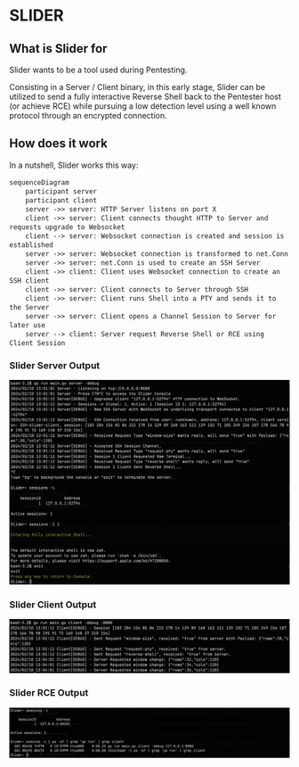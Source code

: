 # SLIDER

## What is Slider for

Slider wants to be a tool used during Pentesting. 

Consisting in a Server / Client binary, in this early stage, Slider can be utilized to send a 
fully interactive Reverse Shell back to the Pentester host (or achieve RCE) while pursuing a low detection level 
using a well known protocol through an encrypted connection.

## How does it work

In a nutshell, Slider works this way:

```mermaid
sequenceDiagram
    participant server
    participant client
    server ->> server: HTTP Server listens on port X 
    client ->> server: Client connects thought HTTP to Server and requests upgrade to Websocket
    client --> server: Websocket connection is created and session is established
    server ->> server: Websocket connection is transformed to net.Conn
    server ->> server: net.Conn is used to create an SSH Server
    client ->> client: Client uses Websocket connection to create an SSH client
    client ->> server: Client connects to Server through SSH
    client ->> server: Client runs Shell into a PTY and sends it to the Server
    server ->> server: Client opens a Channel Session to Server for later use
    server --> client: Server request Reverse Shell or RCE using Client Session
```
### Slider Server Output
![Slider Server](doc/slider_server.png)

### Slider Client Output
![Slider Client](doc/slider_client.png)

### Slider RCE Output
![Slider RCE](doc/slider_rce.png)




